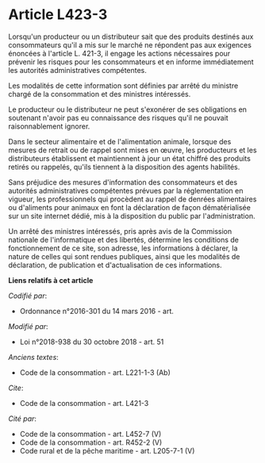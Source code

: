 # Article L423-3

Lorsqu'un producteur ou un distributeur sait que des produits destinés aux consommateurs qu'il a mis sur le marché ne
répondent pas aux exigences énoncées à l'article L. 421-3, il engage les actions nécessaires pour prévenir les risques pour
les consommateurs et en informe immédiatement les autorités administratives compétentes.

Les modalités de cette information sont définies par arrêté du ministre chargé de la consommation et des ministres
intéressés.

Le producteur ou le distributeur ne peut s'exonérer de ses obligations en soutenant n'avoir pas eu connaissance des risques
qu'il ne pouvait raisonnablement ignorer.

Dans le secteur alimentaire et de l'alimentation animale, lorsque des mesures de retrait ou de rappel sont mises en œuvre,
les producteurs et les distributeurs établissent et maintiennent à jour un état chiffré des produits retirés ou rappelés,
qu'ils tiennent à la disposition des agents habilités.

Sans préjudice des mesures d'information des consommateurs et des autorités administratives compétentes prévues par la
réglementation en vigueur, les professionnels qui procèdent au rappel de denrées alimentaires ou d'aliments pour animaux en
font la déclaration de façon dématérialisée sur un site internet dédié, mis à la disposition du public par l'administration.

Un arrêté des ministres intéressés, pris après avis de la Commission nationale de l'informatique et des libertés, détermine
les conditions de fonctionnement de ce site, son adresse, les informations à déclarer, la nature de celles qui sont rendues
publiques, ainsi que les modalités de déclaration, de publication et d'actualisation de ces informations.

**Liens relatifs à cet article**

_Codifié par_:

  - Ordonnance n°2016-301 du 14 mars 2016 - art.

_Modifié par_:

  - Loi n°2018-938 du 30 octobre 2018 - art. 51

_Anciens textes_:

  - Code de la consommation - art. L221-1-3 (Ab)

_Cite_:

  - Code de la consommation - art. L421-3

_Cité par_:

  - Code de la consommation - art. L452-7 (V)
  - Code de la consommation - art. R452-2 (V)
  - Code rural et de la pêche maritime - art. L205-7-1 (V)
